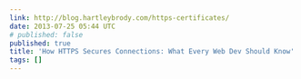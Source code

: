 ```yaml
---
link: http://blog.hartleybrody.com/https-certificates/
date: 2013-07-25 05:44 UTC
# published: false
published: true
title: 'How HTTPS Secures Connections: What Every Web Dev Should Know'
tags: []
---
```



